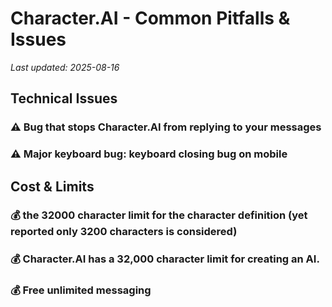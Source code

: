 # Character.AI - Common Pitfalls & Issues

*Last updated: 2025-08-16*

## Technical Issues

### ⚠️ Bug that stops Character.AI from replying to your messages

### ⚠️ Major keyboard bug: keyboard closing bug on mobile

## Cost & Limits

### 💰 the 32000 character limit for the character definition (yet reported only 3200 characters is considered)

### 💰 Character.AI has a 32,000 character limit for creating an AI.

### 💰 Free unlimited messaging

